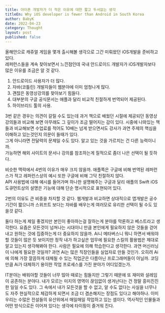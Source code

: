 ```yaml
---
title: 아이폰 개발자가 더 적은 이유에 대한 짧고 두서없는 생각
titleEn: Why iOS developer is fewer than Android in South Korea
author: BabyK
date: 2022-04-23
category: Thought
layout: post
published: false
---
```

  
올해안으로 캐쥬얼 게임을 몇개 출시해볼 생각으로 그간 미뤄왔던 iOS개발을 준비하고 있다.  
레퍼런스들을 계속 찾아보면서 느낀점인데 국내 안드로이드 개발자가 iOS개발자보다 많은 이유를 조금은 알 것 같다.  
1. 안드로이드 사용자가 더 많다.  
2. 자바(코틀린) 개발자들이 웹분야에 이미 엄청나게 많다.  
3. 괜찮은 동영상강의를 찾아보기 힘들다.
4. 대부분의 구글 공식문서는 애플과 달리 비교적 친절하게 번역되어 제공된다.  
5. 하이브리드 툴의 사용.

3번 같은 경우는 의견이 갈릴 수도 있는데 과거 책으로 배웠던 시절에 제공되던 동영상 강의들과 비교해 보면 아무래도 그 깊이가 조금 떨어지는 감이 있다.
시중에 나와있는 책들과 비교해보면 수업료를 적어도 10배는 넘게 받으면서도 강사가 과연 주제의 핵심을 이해하고 있는것인지 의문이 들때가 있다.  
그게 아니라면 전달력의 문제일 수도 있다. 알고 있는 것을 가르치는 건 다른 능력이니까.  
가능하면 해외 사이트의 문서나 강의를 참조하는게 질적으로 좀더 나은 선택이 될 듯하다.  
  
비슷한 맥락에서 4번의 이유가 매우 크지 않을까. 애플쪽은 구글에 비해 번역된 레퍼런스가 적고 레퍼런스상의 예시 또한 구글에 비해 그닥 친절하지 않다.  
API 사용법에 대해 예시를 들어가며 하나한 설명해주는 구글과 달리 애플의 Swift iOS 도큐먼트상의 설명은 기능에 대해 단순 명시적으로 표현되어 있다.

2번의 이유도 큰 비중을 차지할 것 같다. 웹개발과 비교하면 상대적으로 앱개발은 공수기간이 짧으니까 스위프트 보다는 자바를 배우는게 여러모로 유리한 선택이 될 수도 있을것 같다.

둘다 하는게 제일 좋겠지만 본인이 좋아하는걸 잘하는게 분야를 막론하고 베스트라고 생각한다.
요즘은 모든것이 넘쳐나는 시대이니 만큼 본인에게 필요하지 않은 것들을 걷어내고 원하는 것에 집중하는게 더 중요하지 않을까.
Ai니 메타버스니 뭐니 하면서 배워야 할 것들이 많은 듯 보이지만 정작 내가 하고싶은 업무에 필요한 스킬의 활용법은 제대로 알고 있는지 생각해봐야 한다.
사람은 필요에 의해 학습한다고 생각한다. 과연 머신러닝이 나에게 필요한 것일까? 과연 Ai는 많은 직장인들을 실업자로 만들 것인가. 오히려 Ai에 의해 가장 깔끔하게 대체될 수 있는 직업군은 다름아닌 프로그래머들이 아닐까. 코딩만큼 Ai가 대체하기 용이한 작업 프로세스를 가진 분야가 어디있겠는가.
   
IT분야는 배워야할 것들이 너무 많아 때로는 힘들지만 그렇기 때문에 또 재미와 설레임이 공존하는 분야다. 내가 모르는 미지의 영역이 끊임없이 생겨난다는 건 정말 흥미진진한 일일 수도 있다. 그 속에서 내가 모든것을 할 수 없고, 알 수도 없다는 사실을 너무나도 자주 현실적으로 체감하게 되면서 조금 더 겸손해지는 장점도 있다고 해야하나. 이미 우리는 수많은 전설들의 유산위에서 매일매일 작업하고 있는 셈이다. 역사적인 인물들과 어떤 방식으로든 이어져 있다는 생각에 타이핑이 즐거워 진다.